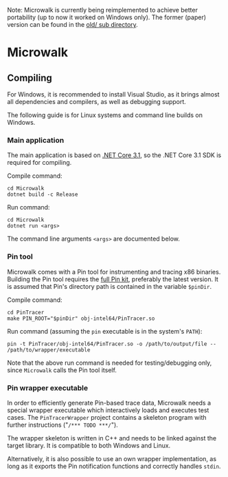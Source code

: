 Note: Microwalk is currently being reimplemented to achieve better portability (up to now it worked on Windows only). The former (paper) version can be found in the [old/ sub directory](old/).

# Microwalk

## Compiling

For Windows, it is recommended to install Visual Studio, as it brings almost all dependencies and compilers, as well as debugging support.

The following guide is for Linux systems and command line builds on Windows.

### Main application

The main application is based on [.NET Core 3.1](https://dotnet.microsoft.com/download/dotnet-core/3.1), so the .NET Core 3.1 SDK is required for compiling.

Compile command:
```
cd Microwalk
dotnet build -c Release
```

Run command:
```
cd Microwalk
dotnet run <args>
```

The command line arguments `<args>` are documented below.

### Pin tool

Microwalk comes with a Pin tool for instrumenting and tracing x86 binaries. Building the Pin tool requires the [full Pin kit](https://software.intel.com/content/www/us/en/develop/articles/pin-a-binary-instrumentation-tool-downloads.html), preferably the latest version. It is assumed that Pin's directory path is contained in the variable `$pinDir`.

Compile command:
```
cd PinTracer
make PIN_ROOT="$pinDir" obj-intel64/PinTracer.so
```

Run command (assuming the `pin` executable is in the system's `PATH`):
```
pin -t PinTracer/obj-intel64/PinTracer.so -o /path/to/output/file -- /path/to/wrapper/executable
```

Note that the above run command is needed for testing/debugging only, since `Microwalk` calls the Pin tool itself.

### Pin wrapper executable

In order to efficiently generate Pin-based trace data, Microwalk needs a special wrapper executable which interactively loads and executes test cases. The `PinTracerWrapper` project contains a skeleton program with further instructions ("`/*** TODO ***/`").

The wrapper skeleton is written in C++ and needs to be linked against the target library. It is compatible to both Windows and Linux.

Alternatively, it is also possible to use an own wrapper implementation, as long as it exports the Pin notification functions and correctly handles `stdin`.